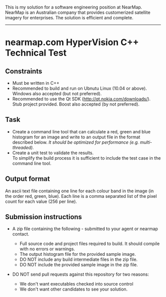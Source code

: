 This is my solution for a software engineering position at NearMap. NearMap is an Australian company that provides customerized satellite imagery for enterprises. The solution is efficient and complete.

----------------------------------------------------------------------------------------------------

# nearmap.com HyperVision C++ Technical Test

## Constraints

* Must be written in C++
* Recommended to build and run on Ubnutu Linux (10.04 or above).  Windows also accepted (but not preferred).
* Recommended to use the Qt SDK (http://qt.nokia.com/downloads/).  Stub project provided.  Boost also accepted (by not preferred).

## Task

* Create a command line tool that can calculate a red, green and blue histogram for an image and write to an output file in the format described below.  *It should be optimized for performance (e.g. multi-threaded).*
* Create a unit test to validate the results.  
To simplify the build process it is sufficient to include the test case in the command line tool.

## Output format

An ascii text file containing one line for each colour band in the image (in the order red, green, blue).  Each line is a comma separated list of the pixel count for each value (256 per line).

## Submission instructions

* A zip file containing the following - submitted to your agent or nearmap contact.
  * Full source code and project files required to build.  It should compile with no errors or warnings.
  * The output histogram file for the provided sample image.
  * DO NOT include any build intermediate files in the zip file.
  * DO NOT include the provided sample image in the zip file.


* DO NOT send pull requests against this repository for two reasons:
  * We don't want executables checked into source control
  * We don't want other candidates to see your solution.
